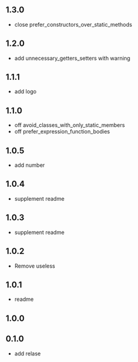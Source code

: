 ## 1.3.0

* close prefer_constructors_over_static_methods

## 1.2.0

* add unnecessary_getters_setters with warning

## 1.1.1

* add logo

## 1.1.0

* off avoid_classes_with_only_static_members 
* off prefer_expression_function_bodies

## 1.0.5

* add number

## 1.0.4

* supplement readme

## 1.0.3

* supplement readme

## 1.0.2

* Remove useless

## 1.0.1

* readme

## 1.0.0


## 0.1.0

* add relase
